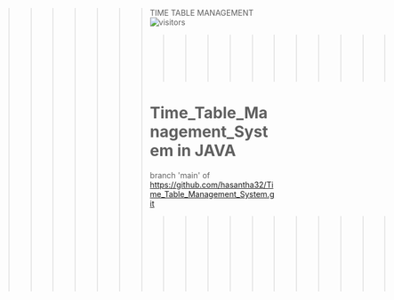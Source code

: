 

>>>>>>> TIME TABLE MANAGEMENT ![visitors](https://visitor-badge.glitch.me/badge?page_id=hasantha32.hasantha32)      
>>>>>>> >>>>>>> >>>>>>> >>>>>>> >>>>>>> >>>>>>> =====
>>>>>>> >>>>>>> >>>>>>> >>>>>>> >>>>>>> >>>>>>> 
>>>>>>> Time_Table_Management_System in JAVA
>>>>>>> =====
>>>>>>> branch 'main' of https://github.com/hasantha32/Time_Table_Management_System.git
>>>>>>> 
>>>>>>> >>>>>>> >>>>>>> >>>>>>> >>>>>>> >>>>>>> ========
